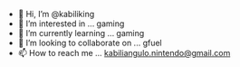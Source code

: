 - 👋 Hi, I’m @kabiliking
- 👀 I’m interested in ... gaming
- 🌱 I’m currently learning ... gaming
- 💞️ I’m looking to collaborate on ... gfuel
- 📫 How to reach me ... kabiliangulo.nintendo@gmail.com

<!---
kabiliking/kabiliking is a ✨ special ✨ repository because its `README.md` (this file) appears on your GitHub profile.
You can click the Preview link to take a look at your changes.
---> 
